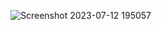 ![Screenshot 2023-07-12 195057](https://github.com/Martinsmpz/Mini-blog/assets/100144190/54e166e6-7cd9-4945-8684-839bb972f9d5)

